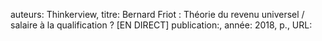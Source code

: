 auteurs: Thinkerview, 
titre: Bernard Friot : Théorie du revenu universel / salaire à la qualification ? [EN DIRECT]
publication:, 
année: 2018, 
p.,
URL: 

